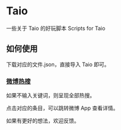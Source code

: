 # Taio

一些关于 Taio 的好玩脚本 Scripts for Taio

## 如何使用

下载对应的文件.json，直接导入 Taio 即可。

### [微博热搜](https://github.com/evilbutcher/Taio/blob/master/Actions/%E5%BE%AE%E5%8D%9A%E7%83%AD%E6%90%9C.json)

如果不输入关键词，则呈现全部热搜。

点击对应的条目，可以跳转微博 App 查看详情。

如果有更好的想法，欢迎反馈。
